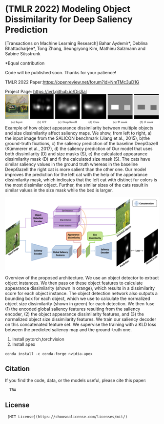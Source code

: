 # (TMLR 2022) Modeling Object Dissimilarity for Deep Saliency Prediction 
[Transactions on Machine Learning Research]
Bahar Aydemir*, Deblina Bhattacharjee*, Tong Zhang, Seungryong Kim, Mathieu Salzmann and Sabine Süsstrunk

*Equal contribution

Code will be published soon. Thanks for your patience!

TMLR 2022 Paper:https://openreview.net/forum?id=NmTMc3uD1G

Project Page: https://ivrl.github.io/DisSal
![Figure Abstract](fig-abstract.png)
Example of how object appearance dissimilarity between multiple objects and size dissimilarity
affect saliency maps. We show, from left to right, a) the input image from the SALICON benchmark (Jiang et al.,
2015), b)the ground-truth fixations, c) the saliency prediction of the baseline DeepGazeII (Kümmerer et al., 2017),
d) the saliency prediction of Our model that uses both dissimilarity (D) and size masks (S), e) the calculated
appearance dissimilarity mask (D) and f) the calculated size mask (S). The cats have similar saliency values in
the ground truth whereas in the baseline DeepGazeII the right cat is more salient than the other one. Our model
improves the prediction for the left cat with the help of the appearance dissimilarity mask, which indicates that
the left cat with distinct fur colors is the most dissimilar object. Further, the similar sizes of the cats result in similar
values in the size mask while the bed is larger. 

![Figure Method](fig-method.png)

Overview of the proposed architecture. We use an object detector to extract object instances.
We then pass on these object features to calculate appearance dissimilarity (shown in orange), which results in a
dissimilarity score for each object instance. The object detection network also outputs a bounding box for each
object, which we use to calculate the normalized object size dissimilarity (shown in green) for each detection. We
then fuse (1) the encoded global saliency features resulting from the saliency encoder, (2) the object appearance
dissimilarity features, and (3) the normalized object size dissimilarity features. We train our saliency decoder on
this concatenated feature set. We supervise the training with a KLD loss between the predicted
saliency map and the ground-truth one.

1. Install pytorch,torchvision
2. Install apex
```
conda install -c conda-forge nvidia-apex 
```


##  Citation
If you find the code, data, or the models useful, please cite this paper:
```
  TBA
```
## License 
``` 
 [MIT License](https://choosealicense.com/licenses/mit/)
```
